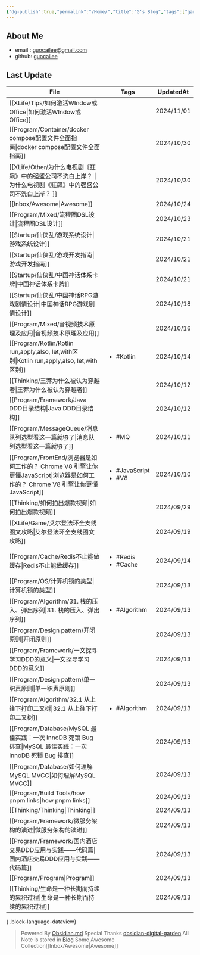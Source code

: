 ```yaml
---
{"dg-publish":true,"permalink":"/Home/","title":"G‘s Blog","tags":["gardenEntry"],"noteIcon":""}
---
```


## About Me
* email : [guocailee@gmail.com](mailto:guocailee@gmail.com)
* github: [guocailee](https://github.com/guocailee)


## Last Update

| File                                                                                                 | Tags                                      | UpdatedAt  |
| ---------------------------------------------------------------------------------------------------- | ----------------------------------------- | ---------- |
| [[XLife/Tips/如何激活WIndow或Office\|如何激活WIndow或Office]]                                               | <ul></ul>                                 | 2024/11/01 |
| [[Program/Container/docker compose配置文件全面指南\|docker compose配置文件全面指南]]                              | <ul></ul>                                 | 2024/10/30 |
| [[XLife/Other/为什么电视剧《狂飙》中的强盛公司不洗白上岸？ \|为什么电视剧《狂飙》中的强盛公司不洗白上岸？ ]]                                  | <ul></ul>                                 | 2024/10/30 |
| [[Inbox/Awesome\|Awesome]]                                                                        | <ul></ul>                                 | 2024/10/24 |
| [[Program/Mixed/流程图DSL设计\|流程图DSL设计]]                                                              | <ul></ul>                                 | 2024/10/23 |
| [[Startup/仙侠乱/游戏系统设计\|游戏系统设计]]                                                                    | <ul></ul>                                 | 2024/10/21 |
| [[Startup/仙侠乱/游戏开发指南\|游戏开发指南]]                                                                    | <ul></ul>                                 | 2024/10/21 |
| [[Startup/仙侠乱/中国神话体系卡牌\|中国神话体系卡牌]]                                                                | <ul></ul>                                 | 2024/10/21 |
| [[Startup/仙侠乱/中国神话RPG游戏剧情设计\|中国神话RPG游戏剧情设计]]                                                      | <ul></ul>                                 | 2024/10/18 |
| [[Program/Mixed/音视频技术原理及应用\|音视频技术原理及应用]]                                                          | <ul></ul>                                 | 2024/10/16 |
| [[Program/Kotlin/Kotlin run,apply,also, let,with区别\|Kotlin run,apply,also, let,with区别]]           | <ul><li>#Kotlin</li></ul>                 | 2024/10/14 |
| [[Thinking/王莽为什么被认为穿越者\|王莽为什么被认为穿越者]]                                                             | <ul></ul>                                 | 2024/10/12 |
| [[Program/Framework/Java DDD目录结构\|Java DDD目录结构]]                                                  | <ul></ul>                                 | 2024/10/12 |
| [[Program/MessageQueue/消息队列选型看这一篇就够了\|消息队列选型看这一篇就够了]]                                             | <ul><li>#MQ</li></ul>                     | 2024/10/11 |
| [[Program/FrontEnd/浏览器是如何工作的？ Chrome V8 引擎让你更懂JavaScript\|浏览器是如何工作的？ Chrome V8 引擎让你更懂JavaScript]] | <ul><li>#JavaScript</li><li>#V8</li></ul> | 2024/10/10 |
| [[Thinking/如何拍出爆款视频\|如何拍出爆款视频]]                                                                   | <ul></ul>                                 | 2024/09/29 |
| [[XLife/Game/艾尔登法环全支线图文攻略\|艾尔登法环全支线图文攻略]]                                                         | <ul></ul>                                 | 2024/09/19 |
| [[Program/Cache/Redis不止能做缓存\|Redis不止能做缓存]]                                                        | <ul><li>#Redis</li><li>#Cache</li></ul>   | 2024/09/14 |
| [[Program/OS/计算机锁的类型\|计算机锁的类型]]                                                                   | <ul></ul>                                 | 2024/09/13 |
| [[Program/Algorithm/31. 栈的压入、弹出序列\|31. 栈的压入、弹出序列]]                                                | <ul><li>#Algorithm</li></ul>              | 2024/09/13 |
| [[Program/Design pattern/开闭原则\|开闭原则]]                                                             | <ul></ul>                                 | 2024/09/13 |
| [[Program/Framework/一文探寻学习DDD的意义\|一文探寻学习DDD的意义]]                                                  | <ul></ul>                                 | 2024/09/13 |
| [[Program/Design pattern/单一职责原则\|单一职责原则]]                                                         | <ul></ul>                                 | 2024/09/13 |
| [[Program/Algorithm/32.1 从上往下打印二叉树\|32.1 从上往下打印二叉树]]                                              | <ul><li>#Algorithm</li></ul>              | 2024/09/13 |
| [[Program/Database/MySQL 最佳实践：一次 InnoDB 死锁 Bug 排查\|MySQL 最佳实践：一次 InnoDB 死锁 Bug 排查]]               | <ul></ul>                                 | 2024/09/13 |
| [[Program/Database/如何理解MySQL MVCC\|如何理解MySQL MVCC]]                                               | <ul></ul>                                 | 2024/09/13 |
| [[Program/Build Tools/how pnpm links\|how pnpm links]]                                            | <ul></ul>                                 | 2024/09/13 |
| [[Thinking/Thinking\|Thinking]]                                                                   | <ul></ul>                                 | 2024/09/13 |
| [[Program/Framework/微服务架构的演进\|微服务架构的演进]]                                                          | <ul></ul>                                 | 2024/09/13 |
| [[Program/Framework/国内酒店交易DDD应用与实践——代码篇\|国内酒店交易DDD应用与实践——代码篇]]                                    | <ul></ul>                                 | 2024/09/13 |
| [[Program/Program\|Program]]                                                                      | <ul></ul>                                 | 2024/09/13 |
| [[Thinking/生命是一种长期而持续的累积过程\|生命是一种长期而持续的累积过程]]                                                     | <ul></ul>                                 | 2024/09/13 |

{ .block-language-dataview}


> Powered By [Obsidian.md](https://obsidian.md/) 
> Special Thanks [obsidian-digital-garden](https://github.com/oleeskild/obsidian-digital-garden)
 >All Note is stored in [Blog](https://github.com/guocailee/blog)
> Some Awesome Collection[[Inbox/Awesome\|Awesome]]